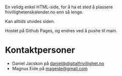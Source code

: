 En velidg enkel HTML-side, for å ha et sted å plassere frivillighetenskalender.no enn så lenge.

Kan alltids utvides siden. 

Hostet på Github Pages, og endres ved å pushe til main.

# Kontaktpersoner

- Daniel Jacskon på daniel@digitalfrivillighet.no 
- Magnus Eide på mageide@gmail.com
